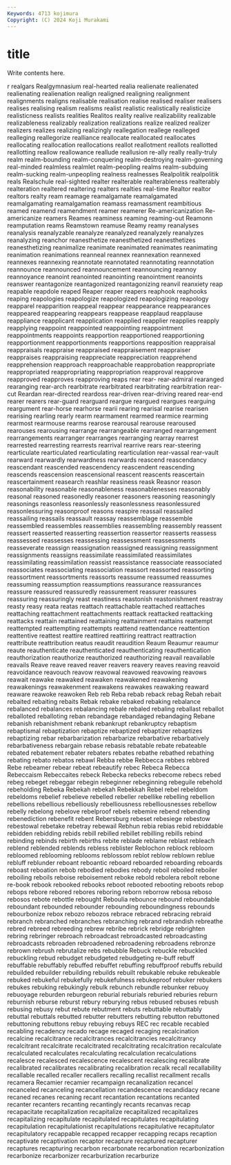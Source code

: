```yaml
---
Keywords: 4713 kojimura
Copyright: (C) 2024 Koji Murakami
---
```


# title

Write contents here.



r realgars Realgymnasium real-hearted realia realienate realienated
realienating realienation realign realigned realigning realignment realignments realigns realisable realisation
realise realised realiser realisers realises realising realism realisms realist realistic
realistically realisticize realisticness realists realities Realitos reality realive realizability realizable
realizableness realizably realization realizations realize realized realizer realizers realizes realizing
realizingly reallegation reallege realleged realleging reallegorize realliance reallocate reallocated reallocates
reallocating reallocation reallocations reallot reallotment reallots reallotted reallotting reallow reallowance
reallude reallusion re-ally really really-truly realm realm-bounding realm-conquering realm-destroying realm-governing
real-minded realmless realmlet realm-peopling realms realm-subduing realm-sucking realm-unpeopling realness realnesses
Realpolitik realpolitik reals Realschule real-sighted realter realterable realterableness realterably realteration
realtered realtering realters realties real-time Realtor realtor realtors realty ream
reamage reamalgamate reamalgamated reamalgamating reamalgamation reamass reamassment reambitious reamed reamend
reamendment reamer reamerer Re-americanization Re-americanize reamers Reames reaminess reaming reaming-out
Reamonn reamputation reams Reamstown reamuse Reamy reamy reanalyses reanalysis reanalyzable
reanalyze reanalyzed reanalyzely reanalyzes reanalyzing reanchor reanesthetize reanesthetized reanesthetizes reanesthetizing
reanimalize reanimate reanimated reanimates reanimating reanimation reanimations reanneal reannex reannexation
reannexed reannexes reannexing reannotate reannotated reannotating reannotation reannounce reannounced reannouncement
reannouncing reannoy reannoyance reanoint reanointed reanointing reanointment reanoints reanswer reantagonize
reantagonized reantagonizing reanvil reanxiety reap reapable reapdole reaped Reaper reaper
reapers reaphook reaphooks reaping reapologies reapologize reapologized reapologizing reapology reapparel
reapparition reappeal reappear reappearance reappearances reappeared reappearing reappears reappease reapplaud
reapplause reappliance reapplicant reapplication reapplied reapplier reapplies reapply reapplying reappoint
reappointed reappointing reappointment reappointments reappoints reapportion reapportioned reapportioning reapportionment reapportionments
reapportions reapposition reappraisal reappraisals reappraise reappraised reappraisement reappraiser reappraises reappraising
reappreciate reappreciation reapprehend reapprehension reapproach reapproachable reapprobation reappropriate reappropriated reappropriating
reappropriation reapproval reapprove reapproved reapproves reapproving reaps rear rear- rear-admiral
rearanged rearanging rear-arch rearbitrate rearbitrated rearbitrating rearbitration rear-cut Reardan rear-directed
reardoss rear-driven rear-driving reared rear-end rearer rearers rear-guard rearguard reargue
reargued reargues rearguing reargument rear-horse rearhorse rearii rearing rearisal rearise
rearisen rearising rearling rearly rearm rearmament rearmed rearmice rearming rearmost
rearmouse rearms rearose rearousal rearouse rearoused rearouses rearousing rearrange rearrangeable
rearranged rearrangement rearrangements rearranger rearranges rearranging rearray rearrest rearrested rearresting
rearrests rearrival rearrive rears rear-steering rearticulate rearticulated rearticulating rearticulation rear-vassal
rear-vault rearward rearwardly rearwardness rearwards reascend reascendancy reascendant reascended reascendency
reascendent reascending reascends reascension reascensional reascent reascents reascertain reascertainment reasearch
reashlar reasiness reask Reasnor reason reasonability reasonable reasonableness reasonablenesses reasonably
reasonal reasoned reasonedly reasoner reasoners reasoning reasoningly reasonings reasonless reasonlessly
reasonlessness reasonlessured reasonlessuring reasonproof reasons reaspire reassail reassailed reassailing reassails
reassault reassay reassemblage reassemble reassembled reassembles reassemblies reassembling reassembly reassent
reassert reasserted reasserting reassertion reassertor reasserts reassess reassessed reassesses reassessing
reassessment reassessments reasseverate reassign reassignation reassigned reassigning reassignment reassignments reassigns
reassimilate reassimilated reassimilates reassimilating reassimilation reassist reassistance reassociate reassociated reassociates
reassociating reassociation reassort reassorted reassorting reassortment reassortments reassorts reassume reassumed
reassumes reassuming reassumption reassumptions reassurance reassurances reassure reassured reassuredly reassurement
reassurer reassures reassuring reassuringly reast reastiness reastonish reastonishment reastray reasty
reasy reata reatas reattach reattachable reattached reattaches reattaching reattachment reattachments
reattack reattacked reattacking reattacks reattain reattained reattaining reattainment reattains reattempt
reattempted reattempting reattempts reattend reattendance reattention reattentive reattest reattire reattired
reattiring reattract reattraction reattribute reattribution reatus reaudit reaudition Reaum Reaumur
reaumur reaute reauthenticate reauthenticated reauthenticating reauthentication reauthorization reauthorize reauthorized reauthorizing
reavail reavailable reavails Reave reave reaved reaver reavers reavery reaves
reaving reavoid reavoidance reavouch reavow reavowal reavowed reavowing reavows reawait
reawake reawaked reawaken reawakened reawakening reawakenings reawakenment reawakens reawakes reawaking
reaward reaware reawoke reawoken Reb reb Reba rebab reback rebag
Rebah rebait rebaited rebaiting rebaits Rebak rebake rebaked rebaking rebalance
rebalanced rebalances rebalancing rebale rebaled rebaling reballast reballot reballoted reballoting
reban rebandage rebandaged rebandaging Rebane rebanish rebanishment rebank rebankrupt rebankruptcy
rebaptism rebaptismal rebaptization rebaptize rebaptized rebaptizer rebaptizes rebaptizing rebar rebarbarization
rebarbarize rebarbative rebarbatively rebarbativeness rebargain rebase rebasis rebatable rebate rebateable
rebated rebatement rebater rebaters rebates rebathe rebathed rebathing rebating rebato
rebatos rebawl Rebba rebbe Rebbecca rebbes rebbred Rebe rebeamer rebear
rebeat rebeautify rebec Rebeca Rebecca Rebeccaism Rebeccaites rebeck Rebecka rebecks
rebecome rebecs rebed rebeg rebeget rebeggar rebegin rebeginner rebeginning rebeguile
rebehold rebeholding Rebeka Rebekah rebekah Rebekkah Rebel rebel rebeldom rebeldoms
rebelief rebelieve rebelled rebeller rebellike rebelling rebellion rebellions rebellious rebelliously
rebelliousness rebelliousnesses rebellow rebelly rebelong rebelove rebelproof rebels rebemire rebend
rebending rebenediction rebenefit rebent Rebersburg rebeset rebesiege rebestow rebestowal rebetake
rebetray rebewail Rebhun rebia rebias rebid rebiddable rebidden rebidding rebids
rebill rebilled rebillet rebilling rebills rebind rebinding rebinds rebirth rebirths
rebite reblade reblame reblast rebleach reblend reblended reblends rebless reblister
Reblochon reblock rebloom rebloomed reblooming reblooms reblossom reblot reblow reblown
reblue rebluff reblunder reboant reboantic reboard reboarded reboarding reboards reboast
reboation rebob rebodied rebodies rebody reboil reboiled reboiler reboiling reboils
reboise reboisement reboke rebold rebolera rebolt rebone re-book rebook rebooked
rebooks reboot rebooted rebooting reboots rebop rebops rebore rebored rebores
reboring reborn reborrow rebosa reboso rebosos rebote rebottle rebought Reboulia
rebounce rebound reboundable reboundant rebounded rebounder rebounding reboundingness rebounds rebourbonize
rebox rebozo rebozos rebrace rebraced rebracing rebraid rebranch rebranched rebranches
rebranching rebrand rebrandish rebreathe rebred rebreed rebreeding rebrew rebribe rebrick
rebridge rebrighten rebring rebringer rebroach rebroadcast rebroadcasted rebroadcasting rebroadcasts rebroaden
rebroadened rebroadening rebroadens rebronze rebrown rebrush rebrutalize rebs rebubble Rebuck
rebuckle rebuckled rebuckling rebud rebudget rebudgeted rebudgeting re-buff rebuff rebuffable
rebuffably rebuffed rebuffet rebuffing rebuffproof rebuffs rebuild rebuilded rebuilder rebuilding
rebuilds rebuilt rebukable rebuke rebukeable rebuked rebukeful rebukefully rebukefulness rebukeproof
rebuker rebukers rebukes rebuking rebukingly rebulk rebunch rebundle rebunker rebuoy
rebuoyage reburden reburgeon reburial reburials reburied reburies reburn reburnish reburse
reburst rebury reburying rebus rebused rebuses rebush rebusing rebusy rebut
rebute rebutment rebuts rebuttable rebuttably rebuttal rebuttals rebutted rebutter rebutters
rebutting rebutton rebuttoned rebuttoning rebuttons rebuy rebuying rebuys REC rec
recable recabled recabling recadency recado recage recaged recaging recalcination recalcine
recalcitrance recalcitrances recalcitrancies recalcitrancy recalcitrant recalcitrate recalcitrated recalcitrating recalcitration recalculate
recalculated recalculates recalculating recalculation recalculations recalesce recalesced recalescence recalescent recalescing
recalibrate recalibrated recalibrates recalibrating recalibration recalk recall recallability recallable recalled
recaller recallers recalling recallist recallment recalls recamera Recamier recamier recampaign
recanalization recancel recanceled recanceling recancellation recandescence recandidacy recane recaned recanes
recaning recant recantation recantations recanted recanter recanters recanting recantingly recants
recanvas recap recapacitate recapitalization recapitalize recapitalized recapitalizes recapitalizing recapitulate recapitulated
recapitulates recapitulating recapitulation recapitulationist recapitulations recapitulative recapitulator recapitulatory recappable recapped
recapper recapping recaps recaption recaptivate recaptivation recaptor recapture recaptured recapturer
recaptures recapturing recarbon recarbonate recarbonation recarbonization recarbonize recarbonizer recarburization recarburize
